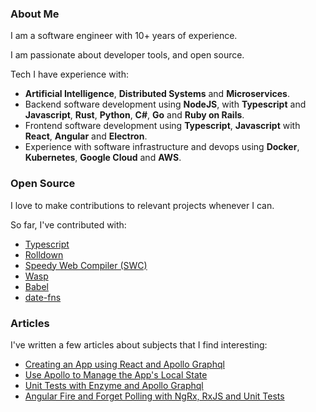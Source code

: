 ### About Me

I am a software engineer with 10+ years of experience.

I am passionate about developer tools, and open source.

Tech I have experience with:
- **Artificial Intelligence**, **Distributed Systems** and **Microservices**.
- Backend software development using **NodeJS**, with **Typescript** and **Javascript**, **Rust**, **Python**, **C#**, **Go** and **Ruby on Rails**.
- Frontend software development using **Typescript**, **Javascript** with **React**, **Angular** and **Electron**.
- Experience with software infrastructure and devops using **Docker**, **Kubernetes**, **Google Cloud** and **AWS**.

### Open Source

I love to make contributions to relevant projects whenever I can.

So far, I've contributed with:

- [Typescript](https://github.com/microsoft/TypeScript)
- [Rolldown](https://github.com/rolldown/rolldown)
- [Speedy Web Compiler (SWC)](https://github.com/swc-project/swc)
- [Wasp](https://github.com/wasp-lang/wasp)
- [Babel](https://github.com/babel/babel)
- [date-fns](https://github.com/date-fns/date-fns)

### Articles

I've written a few articles about subjects that I find interesting:

- [Creating an App using React and Apollo Graphql](https://dev.to/komyg/creating-an-app-using-react-and-apollo-graphql-1ine)
- [Use Apollo to Manage the App's Local State](https://dev.to/komyg/use-apollo-to-manage-the-app-s-local-state-167f)
- [Unit Tests with Enzyme and Apollo Graphql](https://dev.to/komyg/unit-tests-with-enzyme-and-apollo-graphql-5e7p)
- [Angular Fire and Forget Polling with NgRx, RxJS and Unit Tests](https://dev.to/komyg/angular-fire-and-forget-polling-with-ngrx-rxjs-and-unit-tests-3ab5)
